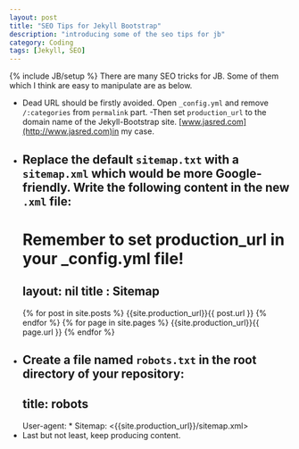```yaml
---
layout: post
title: "SEO Tips for Jekyll Bootstrap"
description: "introducing some of the seo tips for jb"
category: Coding
tags: [Jekyll, SEO]
---
```

{% include JB/setup %}
There are many SEO tricks for JB. Some of them which I think are easy to manipulate are as below.

* Dead URL should be firstly avoided. Open `_config.yml` and remove `/:categories` from `permalink` part.
-Then set `production_url` to the domain name of the Jekyll-Bootstrap site. [www.jasred.com](http://www.jasred.com)in my case.
* Replace the default `sitemap.txt` with a `sitemap.xml` which would be more Google-friendly. Write the following content in the new `.xml` file:
    ---
    # Remember to set production_url in your _config.yml file!
    layout: nil
    title : Sitemap
    ---
    <?xml version="1.0" encoding="UTF-8"?>
    <urlset xmlns="http://www.sitemaps.org/schemas/sitemap/0.9">
    {% for post in site.posts %}
        <url>
            <loc>{{site.production_url}}{{ post.url }}</loc>
        </url>
    {% endfor %}
    {% for page in site.pages %}
        <url>
            <loc>{{site.production_url}}{{ page.url }}</loc>
        </url>
    {% endfor %}
    </urlset>
* Create a file named `robots.txt` in the root directory of your repository:
    ---
    title: robots
    ---
    User-agent: *
    Sitemap: <{{site.production_url}}/sitemap.xml>
* Last but not least, keep producing content. 
